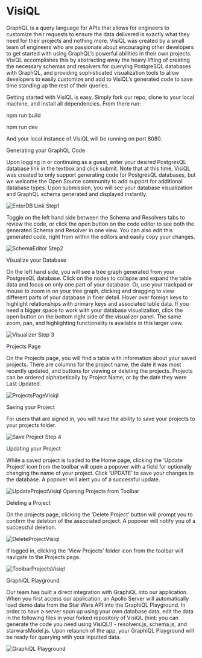 # VisiQL

GraphQL is a query language for APIs that allows for engineers to customize their requests to ensure the data delivered is exactly what they need for their projects and nothing more. VisiQL was created by a small team of engineers who are passionate about encouraging other developers to get started with using GraphQL’s powerful abilities in their own projects. VisiQL accomplishes this by abstracting away the heavy lifting of creating the necessary schemas and resolvers for querying PostgreSQL databases with GraphQL, and providing sophisticated visualization tools to allow developers to easily customize and add to VisiQL’s generated code to save time standing up the rest of their queries.

Getting started with VisiQL is easy. Simply fork our repo, clone to your local machine, and install all dependencies.
From there run:

npm run build

npm run dev

And your local instance of VisiQL will be running on port 8080.

Generating your GraphQL Code

Upon logging in or continuing as a guest, enter your desired PostgresQL database link in the textbox and click submit. Note that at this time, VisiQL was created to only support generating code for PostgresQL databases, but we welcome the Open Source community to add support for additional database types. Upon submission, you will see your database visualization and GraphQL schema generated and displayed instantly.

![EnterDB Link Step1](https://user-images.githubusercontent.com/13178363/205097233-7d40234b-a249-4fdd-85aa-7283d377cd49.gif)

Toggle on the left hand side between the Schema and Resolvers tabs to review the code, or click the open button on the code editor to see both the generated Schema and Resolver in one view. You can also edit this generated code, right from within the editors and easily copy your changes.

![SchemaEditor Step2](https://user-images.githubusercontent.com/13178363/205098399-44baabca-8828-4c57-8ca5-b388cee5879a.gif)


Visualize your Database

On the left hand side, you will see a tree graph generated from your PostgresQL database. Click on the nodes to collapse and expand the table data and focus on only one part of your database. Or, use your trackpad or mouse to zoom in on your tree graph, clicking and dragging to view different parts of your database in finer detail. Hover over foreign keys to highlight relationships with primary keys and associated table data. If you need a bigger space to work with your database visualization, click the open button on the bottom right side of the visualizer panel. The same zoom, pan, and highlighting functionality is available in this larger view.

![Visualizer Step 3](https://user-images.githubusercontent.com/13178363/205099466-7b426d96-dca6-4107-987e-60add8674f26.gif)

Projects Page

On the Projects page, you will find a table with information about your saved projects. There are columns for the project name, the date it was most recently updated, and buttons for viewing or deleting the projects. Projects can be ordered alphabetically by Project Name, or by the date they were Last Updated.

![ProjectsPageVisiql](https://user-images.githubusercontent.com/104098416/205107467-b4a2bb12-0e6a-4448-818d-ed3f73f51070.gif)

Saving your Project

For users that are signed in, you will have the ability to save your projects to your projects folder.

![Save Project Step 4](https://user-images.githubusercontent.com/13178363/205096108-d40ba8fa-7768-43be-ab2d-d1b3bc0a3d1b.gif)

Updating your Project

While a saved project is loaded to the Home page, clicking the ‘Update Project’ icon from the toolbar will open a popover with a field for optionally changing the name of your project. Click ‘UPDATE’ to save your changes to the database. A popover will alert you of a successful update. 

![UpdateProjectVisiql](https://user-images.githubusercontent.com/104098416/205108184-0a76f0bf-1972-48f6-ac0d-af2dfb8539f0.gif)
Opening Projects from Toolbar

Deleting a Project

On the projects page, clicking the ‘Delete Project’ button will prompt you to confirm the deletion of the associated project. A popover will notify you of a successful deletion. 

![DeleteProjectVisiql](https://user-images.githubusercontent.com/104098416/205109109-287e5624-d721-44dc-a303-cd68e4cc3b35.gif)

If logged in, clicking the ‘View Projects’ folder icon from the toolbar will navigate to the Projects page. 

![ToolbarProjectsVisiql](https://user-images.githubusercontent.com/104098416/205107994-318ec565-fd76-46dc-8af0-669a322facee.gif)

GraphiQL Playground

Our team has built a direct integration with GraphiQL into our application. When you first access our application, an Apollo Server will automatically load demo data from the Star Wars API into the GraphiQL Playground. In order to have a server spun up using your own database data, edit the data in the following files in your forked repository of VisiQL (hint: you can generate the code you need using VisiQL!) - resolvers.js, schema.js, and starwarsModel.js. Upon relaunch of the app, your GraphiQL Playground will be ready for querying with your inputted data. 

![GraphiQL Playground](https://user-images.githubusercontent.com/13178363/205096199-77fb5e27-c422-4e9f-95df-a8607d99a9e3.gif)

